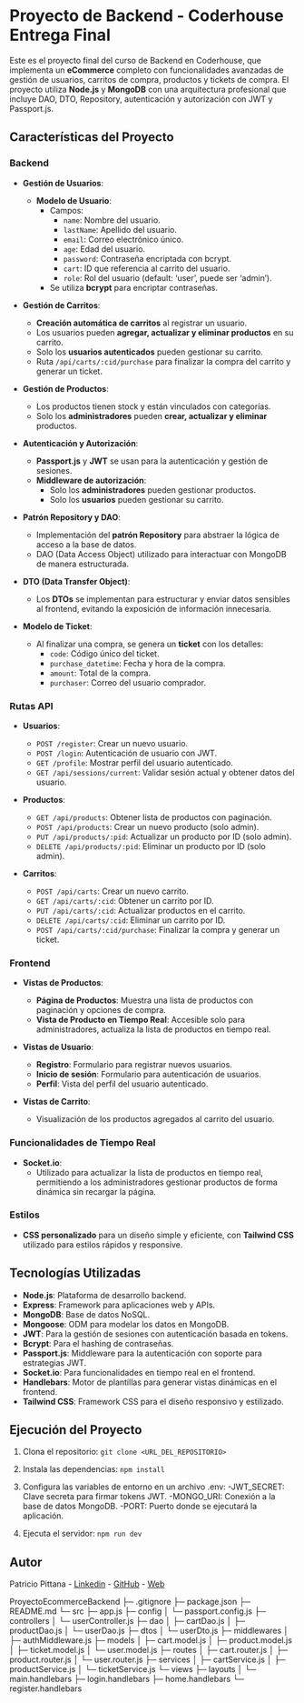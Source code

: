 # Proyecto de Backend - Coderhouse Entrega Final

Este es el proyecto final del curso de Backend en Coderhouse, que implementa un **eCommerce** completo con funcionalidades avanzadas de gestión de usuarios, carritos de compra, productos y tickets de compra. El proyecto utiliza **Node.js** y **MongoDB** con una arquitectura profesional que incluye DAO, DTO, Repository, autenticación y autorización con JWT y Passport.js.

## Características del Proyecto

### Backend

- **Gestión de Usuarios**:
  - **Modelo de Usuario**:
    - Campos:
      - `name`: Nombre del usuario.
      - `lastName`: Apellido del usuario.
      - `email`: Correo electrónico único.
      - `age`: Edad del usuario.
      - `password`: Contraseña encriptada con bcrypt.
      - `cart`: ID que referencia al carrito del usuario.
      - `role`: Rol del usuario (default: ‘user’, puede ser ‘admin’).
    - Se utiliza **bcrypt** para encriptar contraseñas.

- **Gestión de Carritos**:
  - **Creación automática de carritos** al registrar un usuario.
  - Los usuarios pueden **agregar, actualizar y eliminar productos** en su carrito.
  - Solo los **usuarios autenticados** pueden gestionar su carrito.
  - Ruta `/api/carts/:cid/purchase` para finalizar la compra del carrito y generar un ticket.

- **Gestión de Productos**:
  - Los productos tienen stock y están vinculados con categorías.
  - Solo los **administradores** pueden **crear, actualizar y eliminar** productos.

- **Autenticación y Autorización**:
  - **Passport.js** y **JWT** se usan para la autenticación y gestión de sesiones.
  - **Middleware de autorización**:
    - Solo los **administradores** pueden gestionar productos.
    - Solo los **usuarios** pueden gestionar su carrito.

- **Patrón Repository y DAO**:
  - Implementación del **patrón Repository** para abstraer la lógica de acceso a la base de datos.
  - DAO (Data Access Object) utilizado para interactuar con MongoDB de manera estructurada.

- **DTO (Data Transfer Object)**:
  - Los **DTOs** se implementan para estructurar y enviar datos sensibles al frontend, evitando la exposición de información innecesaria.

- **Modelo de Ticket**:
  - Al finalizar una compra, se genera un **ticket** con los detalles:
    - `code`: Código único del ticket.
    - `purchase_datetime`: Fecha y hora de la compra.
    - `amount`: Total de la compra.
    - `purchaser`: Correo del usuario comprador.

### Rutas API

- **Usuarios**:
  - `POST /register`: Crear un nuevo usuario.
  - `POST /login`: Autenticación de usuario con JWT.
  - `GET /profile`: Mostrar perfil del usuario autenticado.
  - `GET /api/sessions/current`: Validar sesión actual y obtener datos del usuario.

- **Productos**:
  - `GET /api/products`: Obtener lista de productos con paginación.
  - `POST /api/products`: Crear un nuevo producto (solo admin).
  - `PUT /api/products/:pid`: Actualizar un producto por ID (solo admin).
  - `DELETE /api/products/:pid`: Eliminar un producto por ID (solo admin).

- **Carritos**:
  - `POST /api/carts`: Crear un nuevo carrito.
  - `GET /api/carts/:cid`: Obtener un carrito por ID.
  - `PUT /api/carts/:cid`: Actualizar productos en el carrito.
  - `DELETE /api/carts/:cid`: Eliminar un carrito por ID.
  - `POST /api/carts/:cid/purchase`: Finalizar la compra y generar un ticket.

### Frontend

- **Vistas de Productos**:
  - **Página de Productos**: Muestra una lista de productos con paginación y opciones de compra.
  - **Vista de Producto en Tiempo Real**: Accesible solo para administradores, actualiza la lista de productos en tiempo real.

- **Vistas de Usuario**:
  - **Registro**: Formulario para registrar nuevos usuarios.
  - **Inicio de sesión**: Formulario para autenticación de usuarios.
  - **Perfil**: Vista del perfil del usuario autenticado.

- **Vistas de Carrito**:
  - Visualización de los productos agregados al carrito del usuario.

### Funcionalidades de Tiempo Real

- **Socket.io**:
  - Utilizado para actualizar la lista de productos en tiempo real, permitiendo a los administradores gestionar productos de forma dinámica sin recargar la página.

### Estilos

- **CSS personalizado** para un diseño simple y eficiente, con **Tailwind CSS** utilizado para estilos rápidos y responsive.

## Tecnologías Utilizadas

- **Node.js**: Plataforma de desarrollo backend.
- **Express**: Framework para aplicaciones web y APIs.
- **MongoDB**: Base de datos NoSQL.
- **Mongoose**: ODM para modelar los datos en MongoDB.
- **JWT**: Para la gestión de sesiones con autenticación basada en tokens.
- **Bcrypt**: Para el hashing de contraseñas.
- **Passport.js**: Middleware para la autenticación con soporte para estrategias JWT.
- **Socket.io**: Para funcionalidades en tiempo real en el frontend.
- **Handlebars**: Motor de plantillas para generar vistas dinámicas en el frontend.
- **Tailwind CSS**: Framework CSS para el diseño responsivo y estilizado.

## Ejecución del Proyecto

1. Clona el repositorio:
   ```git clone <URL_DEL_REPOSITORIO>```

2. Instala las dependencias:
  ```npm install```

3. Configura las variables de entorno en un archivo .env:
    -JWT_SECRET: Clave secreta para firmar tokens JWT.
    -MONGO_URI: Conexión a la base de datos MongoDB.
    -PORT: Puerto donde se ejecutará la aplicación.

4. Ejecuta el servidor:
  ```npm run dev```

## Autor

Patricio Pittana - [Linkedin](https://www.linkedin.com/in/patricio-pittana-2185b6177/) - [GitHub](https://github.com/Lunatico0) - [Web](https://pittanapatricio.vercel.app)

ProyectoEcommerceBackend
├─ .gitignore
├─ package.json
├─ README.md
└─ src
   ├─ app.js
   ├─ config
   │  └─ passport.config.js
   ├─ controllers
   │  └─ userController.js
   ├─ dao
   │  ├─ cartDao.js
   │  ├─ productDao.js
   │  └─ userDao.js
   ├─ dtos
   │  └─ userDto.js
   ├─ middlewares
   │  ├─ authMiddleware.js
   ├─ models
   │  ├─ cart.model.js
   │  ├─ product.model.js
   │  ├─ ticket.model.js
   │  └─ user.model.js
   ├─ routes
   │  ├─ cart.router.js
   │  ├─ product.router.js
   │  └─ user.router.js
   ├─ services
   │  ├─ cartService.js
   │  ├─ productService.js
   │  └─ ticketService.js
   └─ views
      ├─ layouts
      │  └─ main.handlebars
      ├─ login.handlebars
      ├─ home.handlebars
      └─ register.handlebars
